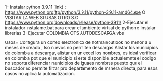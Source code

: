 1- Instalar python 3.9.11 (link) :
https://www.python.org/ftp/python/3.9.11/python-3.9.11-amd64.exe
O VISITAR LA WEB SI USAS OTRO S.O
https://www.python.org/downloads/release/python-3911/
2-Ejecutar el instalador Instalame.bat para crear el ambiente virtual de python e  instalar librerias
3- Ejecutar COLOMBIA OTS AUTODESCARGA.vbs



Usos=
Configura un correo electronico de hotmail/outlook no menor a 6 meses de creado , lso nuevos no permiten descargas
Alistar los municipios de colombia a descargar, alistar en un excel los nombres, es ideal verificar en colombia pot que el municipio si este disponible,
actualemnte el codigo no soporta diferenciar municipios de iguaes nombres puesto que el buscador no permite filtrar pro departamento de manera directa, para esos casos no aplica la automatizacion.

